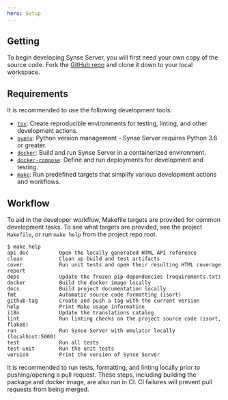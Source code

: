 ```yaml
---
hero: Setup 
---
```


## Getting

To begin developing Synse Server, you will first need your own copy of the source code.
Fork the [GitHub repo](https://github.com/vapor-ware/synse-server) and clone it down
to your local workspace.

## Requirements

It is recommended to use the following development tools:

- [`tox`](https://tox.readthedocs.io/en/latest): Create reproducible environments for
  testing, linting, and other development actions.
- [`pyenv`](https://github.com/pyenv/pyenv): Python version management - Synse Server
  requires Python 3.6 or greater.
- [`docker`](https://www.docker.com): Build and run Synse Server in a containerized
  environment.
- [`docker-compose`](https://docs.docker.com/compose/install): Define and run deployments
  for development and testing.
- [`make`](https://www.gnu.org/software/make): Run predefined targets that simplify
  various development actions and workflows.

## Workflow

To aid in the developer workflow, Makefile targets are provided for common development
tasks. To see what targets are provided, see the project `Makefile`, or run `make help`
from the project repo root.

```console
$ make help
api-doc          Open the locally generated HTML API reference
clean            Clean up build and test artifacts
cover            Run unit tests and open their resulting HTML coverage report
deps             Update the frozen pip dependencies (requirements.txt)
docker           Build the docker image locally
docs             Build project documentation locally
fmt              Automatic source code formatting (isort)
github-tag       Create and push a tag with the current version
help             Print Make usage information
i18n             Update the translations catalog
lint             Run linting checks on the project source code (isort, flake8)
run              Run Synse Server with emulator locally (localhost:5000)
test             Run all tests
test-unit        Run the unit tests
version          Print the version of Synse Server
```

It is recommended to run tests, formatting, and linting locally prior to pushing/opening
a pull request. These steps, including building the package and docker image, are also
run in CI. CI failures will prevent pull requests from being merged.
